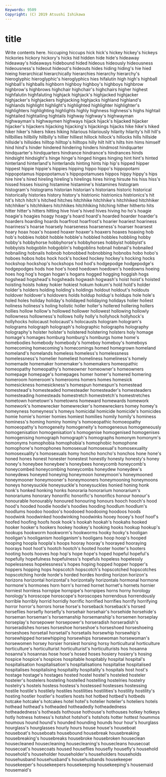 ```yaml
---
Keywords: 9509
Copyright: (C) 2019 Atsushi Ishikawa
---
```


# title

Write contents here.
 hiccuping hiccups
hick hick's hickey hickey's hickeys hickories hickory hickory's hicks hid
hidden hide hide's hideaway hideaway's hideaways hidebound hided hideous hideously
hideousness hideousness's hideout hideout's hideouts hides hiding hiding's hie hied
hieing hierarchical hierarchically hierarchies hierarchy hierarchy's hieroglyphic hieroglyphic's hieroglyphics hies
hifalutin high high's highball highball's highballs highborn highboy highboy's highboys
highbrow highbrow's highbrows highchair highchair's highchairs higher highest highfalutin highfaluting
highjack highjack's highjacked highjacker highjacker's highjackers highjacking highjacks highland highland's
highlands highlight highlight's highlighted highlighter highlighter's highlighters highlighting highlights highly
highness highness's highs hightail hightailed hightailing hightails highway highway's highwayman
highwayman's highwaymen highways hijack hijack's hijacked hijacker hijacker's hijackers hijacking
hijacking's hijackings hijacks hike hike's hiked hiker hiker's hikers hikes
hiking hilarious hilariously hilarity hilarity's hill hill's hillbillies hillbilly hillbilly's
hillier hilliest hillock hillock's hillocks hills hillside hillside's hillsides hilltop
hilltop's hilltops hilly hilt hilt's hilts him hims himself hind
hind's hinder hindered hindering hinders hindmost hindquarter hindquarter's hindquarters hindrance
hindrance's hindrances hinds hindsight hindsight's hinge hinge's hinged hinges hinging
hint hint's hinted hinterland hinterland's hinterlands hinting hints hip hip's
hipped hipper hippest hippie hippie's hippies hipping hippo hippo's hippopotami
hippopotamus hippopotamus's hippopotamuses hippos hippy hippy's hips hire hire's hired
hireling hireling's hirelings hires hiring hirsute his hiss hiss's hissed
hisses hissing histamine histamine's histamines histogram histogram's histograms historian historian's
historians historic historical historically histories history history's histrionic histrionics histrionics's
hit hit's hitch hitch's hitched hitches hitchhike hitchhike's hitchhiked hitchhiker
hitchhiker's hitchhikers hitchhikes hitchhiking hitching hither hitherto hits hitter hitter's
hitters hitting hive hive's hived hives hiving ho ho's hoagie
hoagie's hoagies hoagy hoagy's hoard hoard's hoarded hoarder hoarder's hoarders
hoarding hoards hoarfrost hoarfrost's hoarier hoariest hoariness hoariness's hoarse hoarsely
hoarseness hoarseness's hoarser hoarsest hoary hoax hoax's hoaxed hoaxer hoaxer's
hoaxers hoaxes hoaxing hob hob's hobbies hobbit hobble hobble's hobbled
hobbles hobbling hobby hobby's hobbyhorse hobbyhorse's hobbyhorses hobbyist hobbyist's hobbyists
hobgoblin hobgoblin's hobgoblins hobnail hobnail's hobnailed hobnailing hobnails hobnob hobnobbed
hobnobbing hobnobs hobo hobo's hoboes hobos hobs hock hock's hocked
hockey hockey's hocking hocks hockshop hockshop's hockshops hod hod's hodgepodge
hodgepodge's hodgepodges hods hoe hoe's hoed hoedown hoedown's hoedowns hoeing
hoes hog hog's hogan hogan's hogans hogged hogging hoggish hogs
hogshead hogshead's hogsheads hogwash hogwash's hoist hoist's hoisted hoisting hoists
hokey hokier hokiest hokum hokum's hold hold's holder holder's holders
holding holding's holdings holdout holdout's holdouts holdover holdover's holdovers holds
holdup holdup's holdups hole hole's holed holes holiday holiday's holidayed
holidaying holidays holier holiest holiness holiness's holing holistic holler holler's
hollered hollering hollers hollies hollow hollow's hollowed hollower hollowest hollowing
hollowly hollowness hollowness's hollows holly holly's hollyhock hollyhock's hollyhocks holocaust
holocaust's holocausts hologram hologram's holograms holograph holograph's holographic holographs holography
holography's holster holster's holstered holstering holsters holy homage homage's homages
homburg homburg's homburgs home home's homebodies homebody homebody's homeboy homeboy's
homeboys homecoming homecoming's homecomings homed homegrown homeland homeland's homelands homeless
homeless's homelessness homelessness's homelier homeliest homeliness homeliness's homely homemade homemaker
homemaker's homemakers homeopathic homeopathy homeopathy's homeowner homeowner's homeowners homepage homepage's
homepages homer homer's homered homering homeroom homeroom's homerooms homers homes
homesick homesickness homesickness's homespun homespun's homestead homestead's homesteaded homesteader homesteader's
homesteaders homesteading homesteads homestretch homestretch's homestretches hometown hometown's hometowns homeward
homewards homework homework's homewrecker homewrecker's homewreckers homey homey's homeyness homeyness's
homeys homicidal homicide homicide's homicides homie homie's homier homies homiest
homilies homily homily's hominess hominess's homing hominy hominy's homoeopathic homoeopathy
homoeopathy's homogeneity homogeneity's homogeneous homogeneously homogenisation homogenisation's homogenise homogenised homogenises
homogenising homograph homograph's homographs homonym homonym's homonyms homophobia homophobia's homophobic
homophone homophone's homophones homosexual homosexual's homosexuality homosexuality's homosexuals homy honcho
honcho's honchos hone hone's honed hones honest honester honestest honestly
honesty honesty's honey honey's honeybee honeybee's honeybees honeycomb honeycomb's honeycombed
honeycombing honeycombs honeydew honeydew's honeydews honeyed honeying honeymoon honeymoon's honeymooned
honeymooner honeymooner's honeymooners honeymooning honeymoons honeys honeysuckle honeysuckle's honeysuckles honied
honing honk honk's honked honking honks honoraria honorarium honorarium's honorariums
honorary honorific honorific's honorifics honour honour's honourable honourably honoured honouring
honours hooch hooch's hood hood's hooded hoodie hoodie's hoodies hooding
hoodlum hoodlum's hoodlums hoodoo hoodoo's hoodooed hoodooing hoodoos hoods hoodwink
hoodwinked hoodwinking hoodwinks hooey hooey's hoof hoof's hoofed hoofing hoofs
hook hook's hookah hookah's hookahs hooked hooker hooker's hookers hookey
hookey's hooking hooks hookup hookup's hookups hookworm hookworm's hookworms hooky
hooky's hooligan hooligan's hooliganism hooliganism's hooligans hoop hoop's hooped hooping
hoopla hoopla's hoops hooray hooray's hoorayed hooraying hoorays hoot hoot's
hootch hootch's hooted hooter hooter's hooters hooting hoots hooves hop
hop's hope hope's hoped hopeful hopeful's hopefully hopefulness hopefulness's hopefuls
hopeless hopelessly hopelessness hopelessness's hopes hoping hopped hopper hopper's hoppers
hopping hops hopscotch hopscotch's hopscotched hopscotches hopscotching horde horde's horded
hordes hording horizon horizon's horizons horizontal horizontal's horizontally horizontals hormonal
hormone hormone's hormones horn horn's horned hornet hornet's hornets hornier
horniest hornless hornpipe hornpipe's hornpipes horns horny horology horology's horoscope
horoscope's horoscopes horrendous horrendously horrible horribly horrid horridly horrific horrified
horrifies horrify horrifying horror horror's horrors horse horse's horseback horseback's
horsed horseflies horsefly horsefly's horsehair horsehair's horsehide horsehide's horseman horseman's
horsemanship horsemanship's horsemen horseplay horseplay's horsepower horsepower's horseradish horseradish's horseradishes
horses horseshoe horseshoe's horseshoed horseshoeing horseshoes horsetail horsetail's horsetails horsewhip
horsewhip's horsewhipped horsewhipping horsewhips horsewoman horsewoman's horsewomen horsey horsier horsiest
horsing horsy horticultural horticulture horticulture's horticulturist horticulturist's horticulturists hos hosanna
hosanna's hosannas hose hose's hosed hoses hosiery hosiery's hosing hospice
hospice's hospices hospitable hospitably hospital hospital's hospitalisation hospitalisation's hospitalisations hospitalise
hospitalised hospitalises hospitalising hospitality hospitality's hospitals host host's hostage hostage's
hostages hosted hostel hostel's hosteled hosteler hosteler's hostelers hosteling hostelled
hostelling hostelries hostelry hostelry's hostels hostess hostess's hostessed hostesses hostessing
hostile hostile's hostilely hostiles hostilities hostilities's hostility hostility's hosting hostler
hostler's hostlers hosts hot hotbed hotbed's hotbeds hotcake hotcake's hotcakes
hotel hotel's hotelier hotelier's hoteliers hotels hothead hothead's hotheaded hotheadedly
hotheadedness hotheadedness's hotheads hothouse hothouse's hothouses hotkey hotkeys hotly hotness
hotness's hotshot hotshot's hotshots hotter hottest hoummos houmous hound hound's
hounded hounding hounds hour hour's hourglass hourglass's hourglasses hourly hours
house house's houseboat houseboat's houseboats housebound housebreak housebreaking housebreaking's housebreaks
housebroke housebroken houseclean housecleaned housecleaning housecleaning's housecleans housecoat housecoat's housecoats
housed houseflies housefly housefly's household household's householder householder's householders households
househusband househusband's househusbands housekeeper housekeeper's housekeepers housekeeping housekeeping's housemaid housemaid's
